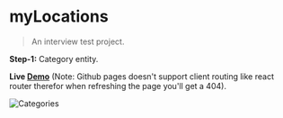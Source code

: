 # myLocations
> An interview test project.

**Step-1:** Category entity.

**Live [Demo](https://nadavshaar.github.io/myLocations/)** (Note: Github pages doesn't support client routing like react router therefor when refreshing the page you'll get a 404).

![Categories](https://user-images.githubusercontent.com/8030614/95834903-3d2a8280-0d46-11eb-9ce7-e59273638a4c.gif)
